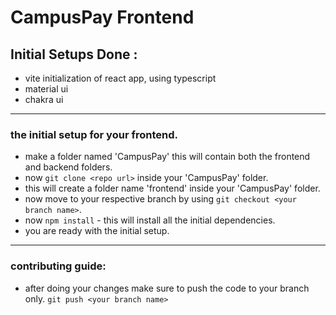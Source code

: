 # CampusPay Frontend

## Initial Setups Done :
* vite initialization of react app, using typescript
* material ui
* chakra ui

---
###  the initial setup for your frontend.
* make a folder named 'CampusPay' this will contain both the frontend and backend folders.
* now `git clone <repo url>` inside your 'CampusPay' folder.
* this will create a folder name 'frontend' inside your 'CampusPay' folder.
* now move to your respective branch by using `git checkout <your branch name>`.
* now `npm install` - this will install all the initial dependencies.
* you are ready with the initial setup.

---
### contributing guide:
* after doing your changes make sure to push the code to your branch only.
  `git push <your branch name>`
